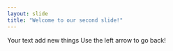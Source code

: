 ```yaml
---
layout: slide
title: "Welcome to our second slide!"
---
```

Your text add new things
Use the left arrow to go back!
